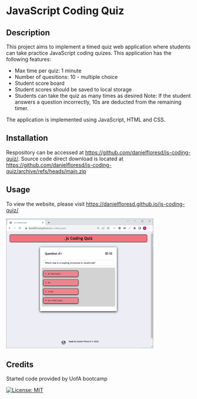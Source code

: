 
# JavaScript Coding Quiz

## Description

This project aims to implement a timed quiz web application where students can take practice JavaScript coding quizes. This application has the following features:

* Max time per quiz: 1 minute
* Number of quesitions: 10 - multiple choice
* Student score board
* Student scores should be saved to local storage
* Students can take the quiz as many times as desired
Note: If the student answers a question incorrectly, 10s are deducted from the remaining timer.

The application is implemented using JavaScript, HTML and CSS.

## Installation
Respository can be accessed at https://github.com/danielfloresd/js-coding-quiz/. Source code direct download is located at https://github.com/danielfloresd/js-coding-quiz/archive/refs/heads/main.zip

## Usage
To view the website, please visit https://danielfloresd.github.io/js-coding-quiz/

<img src="./assets/images/website.PNG" width="400" />

## Credits

Started code provided by UofA bootcamp

[![License: MIT](https://img.shields.io/badge/License-MIT-yellow.svg)](https://opensource.org/licenses/MIT)


<!-- 
User Story
AS A coding boot camp student
I WANT to take a timed quiz on JavaScript fundamentals that stores high scores
SO THAT I can gauge my progress compared to my peers

Acceptance Criteria
GIVEN I am taking a code quiz
WHEN I click the start button
THEN a timer starts and I am presented with a question
WHEN I answer a question
THEN I am presented with another question
WHEN I answer a question incorrectly
THEN time is subtracted from the clock
WHEN all questions are answered or the timer reaches 0
THEN the game is over
WHEN the game is over
THEN I can save my initials and score 
-->
